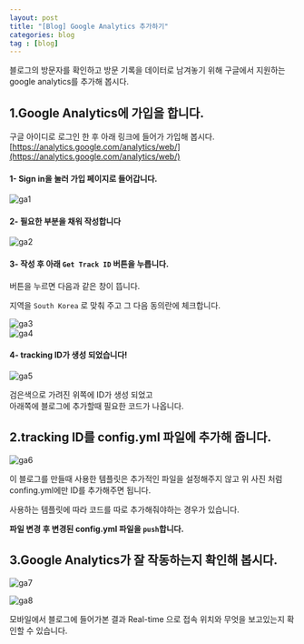```yaml
---
layout: post
title: "[Blog] Google Analytics 추가하기"
categories: blog
tag : [blog]
---
```


블로그의 방문자를 확인하고 방문 기록을 데이터로 남겨놓기 위해 구글에서 지원하는 google analytics를 추가해 봅시다.<br>

## 1.Google Analytics에 가입을 합니다.<br>

구글 아이디로 로그인 한 후 아래 링크에 들어가 가입해 봅시다.<br>
[https://analytics.google.com/analytics/web/](https://analytics.google.com/analytics/web/)<br>

#### 1- Sign in을 눌러 가입 페이지로 들어갑니다.<br>
![ga1](https://krispedia.github.io/assets/images/ga_1.jpg)<br>

#### 2- 필요한 부분을 채워 작성합니다<br>
![ga2](https://krispedia.github.io/assets/images/ga_2.jpg)<br>

#### 3- 작성 후 아래 `Get Track ID` 버튼을 누릅니다.<br>
버튼을 누르면 다음과 같은 창이 뜹니다. <br>

지역을 `South Korea` 로 맞춰 주고 그 다음 동의란에 체크합니다.<br>

![ga3](https://krispedia.github.io/assets/images/ga_3.jpg)<br>
![ga4](https://krispedia.github.io/assets/images/ga_4.jpg)<br>

#### 4- tracking ID가 생성 되었습니다! <br>
![ga5](https://krispedia.github.io/assets/images/ga_5.jpg)<br>

검은색으로 가려진 위쪽에 ID가 생성 되었고 <br>
아래쪽에 블로그에 추가할때 필요한 코드가 나옵니다.<br>

## 2.tracking ID를 config.yml 파일에 추가해 줍니다.<br>

![ga6](https://krispedia.github.io/assets/images/ga_6.jpg)<br>

이 블로그를 만들때 사용한 템플릿은 추가적인 파일을 설정해주지 않고 위 사진 처럼 confing.yml에만 ID를 추가해주면 됩니다.<br>

사용하는 템플릿에 따라 코드를 따로 추가해줘야하는 경우가 있습니다.<br>

**파일 변경 후 변경된 config.yml 파일을 `push`합니다.**<br>

## 3.Google Analytics가 잘 작동하는지 확인해 봅시다.<br>

![ga7](https://krispedia.github.io/assets/images/ga_7.jpg)<br>

![ga8](https://krispedia.github.io/assets/images/ga_8.jpg)<br>

모바일에서 블로그에 들어가본 결과 Real-time 으로 접속 위치와 무엇을 보고있는지 확인할 수 있습니다.<br>